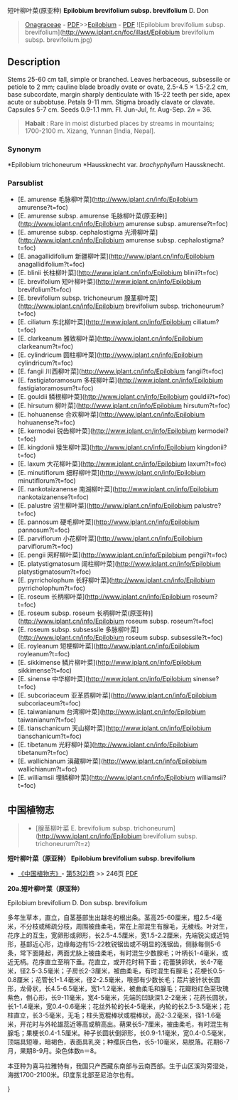 短叶柳叶菜(原亚种) **Epilobium brevifolium subsp. brevifolium** D. Don

> [Onagraceae](http://www.iplant.cn/info/Onagraceae?t=foc) - [PDF](http://www.iplant.cn/foc/pdf/Onagraceae.pdf)>>[Epilobium](http://www.iplant.cn/info/Epilobium?t=foc) - [PDF](http://www.iplant.cn/foc/pdf/Epilobium.pdf)
![Epilobium brevifolium subsp. brevifolium](http://www.iplant.cn/foc/illast/Epilobium brevifolium subsp. brevifolium.jpg)

## Description

Stems 25-60 cm tall, simple or branched. Leaves herbaceous, subsessile or petiole to 2 mm; cauline blade broadly ovate or ovate, 2.5-4.5 × 1.5-2.2 cm, base subcordate, margin sharply denticulate with 15-22 teeth per side, apex acute or subobtuse. Petals 9-11 mm. Stigma broadly clavate or clavate. Capsules 5-7 cm. Seeds 0.9-1.1 mm. Fl. Jun-Jul, fr. Aug-Sep. 2*n* = 36.


> **Habait** : 
> Rare in moist disturbed places by streams in mountains; 1700-2100 m. Xizang, Yunnan [India, Nepal].

### Synonym
*Epilobium trichoneurum *Haussknecht var. *brachyphyllum* Haussknecht.

### Parsublist

* [E.  amurense  毛脉柳叶菜](http://www.iplant.cn/info/Epilobium amurense?t=foc)
* [E.  amurense subsp. amurense  毛脉柳叶菜(原亚种)](http://www.iplant.cn/info/Epilobium amurense subsp. amurense?t=foc)
* [E.  amurense subsp. cephalostigma  光滑柳叶菜](http://www.iplant.cn/info/Epilobium amurense subsp. cephalostigma?t=foc)
* [E.  anagallidifolium  新疆柳叶菜](http://www.iplant.cn/info/Epilobium anagallidifolium?t=foc)
* [E.  blinii  长柱柳叶菜](http://www.iplant.cn/info/Epilobium blinii?t=foc)
* [E.  brevifolium  短叶柳叶菜](http://www.iplant.cn/info/Epilobium brevifolium?t=foc)
* [E.  brevifolium subsp. trichoneurum  腺茎柳叶菜](http://www.iplant.cn/info/Epilobium brevifolium subsp. trichoneurum?t=foc)
* [E.  ciliatum  东北柳叶菜](http://www.iplant.cn/info/Epilobium ciliatum?t=foc)
* [E.  clarkeanum  雅致柳叶菜](http://www.iplant.cn/info/Epilobium clarkeanum?t=foc)
* [E.  cylindricum  圆柱柳叶菜](http://www.iplant.cn/info/Epilobium cylindricum?t=foc)
* [E.  fangii  川西柳叶菜](http://www.iplant.cn/info/Epilobium fangii?t=foc)
* [E.  fastigiatoramosum  多枝柳叶菜](http://www.iplant.cn/info/Epilobium fastigiatoramosum?t=foc)
* [E.  gouldii  鳞根柳叶菜](http://www.iplant.cn/info/Epilobium gouldii?t=foc)
* [E.  hirsutum  柳叶菜](http://www.iplant.cn/info/Epilobium hirsutum?t=foc)
* [E.  hohuanense  合欢柳叶菜](http://www.iplant.cn/info/Epilobium hohuanense?t=foc)
* [E.  kermodei  锐齿柳叶菜](http://www.iplant.cn/info/Epilobium kermodei?t=foc)
* [E.  kingdonii  矮生柳叶菜](http://www.iplant.cn/info/Epilobium kingdonii?t=foc)
* [E.  laxum  大花柳叶菜](http://www.iplant.cn/info/Epilobium laxum?t=foc)
* [E.  minutiflorum  细籽柳叶菜](http://www.iplant.cn/info/Epilobium minutiflorum?t=foc)
* [E.  nankotaizanense  南湖柳叶菜](http://www.iplant.cn/info/Epilobium nankotaizanense?t=foc)
* [E.  palustre  沼生柳叶菜](http://www.iplant.cn/info/Epilobium palustre?t=foc)
* [E.  pannosum  硬毛柳叶菜](http://www.iplant.cn/info/Epilobium pannosum?t=foc)
* [E.  parviflorum  小花柳叶菜](http://www.iplant.cn/info/Epilobium parviflorum?t=foc)
* [E.  pengii  网籽柳叶菜](http://www.iplant.cn/info/Epilobium pengii?t=foc)
* [E.  platystigmatosum  阔柱柳叶菜](http://www.iplant.cn/info/Epilobium platystigmatosum?t=foc)
* [E.  pyrricholophum  长籽柳叶菜](http://www.iplant.cn/info/Epilobium pyrricholophum?t=foc)
* [E.  roseum  长柄柳叶菜](http://www.iplant.cn/info/Epilobium roseum?t=foc)
* [E.  roseum subsp. roseum  长柄柳叶菜(原亚种)](http://www.iplant.cn/info/Epilobium roseum subsp. roseum?t=foc)
* [E.  roseum subsp. subsessile  多脉柳叶菜](http://www.iplant.cn/info/Epilobium roseum subsp. subsessile?t=foc)
* [E.  royleanum  短梗柳叶菜](http://www.iplant.cn/info/Epilobium royleanum?t=foc)
* [E.  sikkimense  鳞片柳叶菜](http://www.iplant.cn/info/Epilobium sikkimense?t=foc)
* [E.  sinense  中华柳叶菜](http://www.iplant.cn/info/Epilobium sinense?t=foc)
* [E.  subcoriaceum  亚革质柳叶菜](http://www.iplant.cn/info/Epilobium subcoriaceum?t=foc)
* [E.  taiwanianum  台湾柳叶菜](http://www.iplant.cn/info/Epilobium taiwanianum?t=foc)
* [E.  tianschanicum  天山柳叶菜](http://www.iplant.cn/info/Epilobium tianschanicum?t=foc)
* [E.  tibetanum  光籽柳叶菜](http://www.iplant.cn/info/Epilobium tibetanum?t=foc)
* [E.  wallichianum  滇藏柳叶菜](http://www.iplant.cn/info/Epilobium wallichianum?t=foc)
* [E.  williamsii  埋鳞柳叶菜](http://www.iplant.cn/info/Epilobium williamsii?t=foc)

## 中国植物志

> * [腺茎柳叶菜  E.  brevifolium subsp. trichoneurum](http://www.iplant.cn/info/Epilobium brevifolium subsp. trichoneurum?t=z)


**短叶柳叶菜（原亚种） Epilobium brevifolium subsp. brevifolium**

* [《中国植物志》](http://www.iplant.cn/frps)- [第53(2)卷](http://www.iplant.cn/frps/vol/53(2)) >> 246页 [PDF](http://www.iplant.cn/frps/pdf/53(2)/246.pdf)


**20a.短叶柳叶菜（原亚种）**

Epilobium brevifolium D. Don subsp. brevifolium

多年生草本，直立，自茎基部生出越冬的根出条。茎高25-60厘米，粗2.5-4毫米，不分枝或稀疏分枝，周围被曲柔毛，常在上部混生有腺毛，无棱线。叶对生，花序上的互生，宽卵形或卵形，长2.5-4.5厘米，宽1.5-2.2厘米，先端锐尖或近钝形，基部近心形，边缘每边有15-22枚锐锯齿或不明显的浅锯齿，侧脉每侧5-6条，常下面隆起，两面尤脉上被曲柔毛，有时混生少数腺毛；叶柄长1-4毫米，或近无柄。花序直立至稍下垂。花直立，或开花时稍下垂；花蕾狭卵状，长4-7毫米，径2.5-3.5毫米；子房长2-3厘米，被曲柔毛，有时混生有腺毛；花梗长0.5-0.8厘米；花管长1-1.4毫米，径2-2.5毫米，喉部有少数长毛；苊片披针状长圆形，龙骨状，长4.5-6.5毫米，宽1-1.2毫米，被曲柔毛和腺毛；花瓣粉红色至玫瑰紫色，倒心形，长9-11毫米，宽4-5毫米，先端的凹缺深1.2-2毫米；花药长圆状，长1-1.4毫米，宽0.4-0.6毫米；花丝外轮的长4-5毫米，内轮的长2.5-3.5毫米；花柱直立，长3-5毫米，无毛；柱头宽棍棒状或棍棒状，高2-3.2毫米，径1-1.6毫米，开花时与外轮雄蕊近等高或稍高出。蒴果长5-7厘米，被曲柔毛，有时混生有腺毛；果梗长0.4-1.5厘米。种子长圆状倒卵形，长0.9-1.1毫米，宽0.4-0.5毫米，顶端具短喙，暗褐色，表面具乳突；种缨灰白色，长5-10毫米，易脱落。花期6-7月，果期8-9月。染色体数n＝8。

本亚种为喜马拉雅特有，我国只产西藏东南部与云南西部。生于山区溪沟旁湿处，海拔1700-2100米。印度东北部至尼泊尔也有。

}
